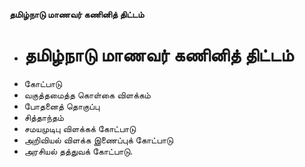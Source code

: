 **தமிழ்நாடு மாணவர் கணினித் திட்டம்**
- # தமிழ்நாடு மாணவர் கணினித் திட்டம்
- கோட்பாடு
- வகுத்தமைத்த கொள்கை விளக்கம்
- போதனைத் தொகுப்பு
- சித்தாந்தம்
- சமயமுடிபு விளக்கக் கோட்பாடு
- அறிவியல் விளக்க இணைப்புக் கோட்பாடு
- அரசியல் தத்துவக் கோட்பாடு.

